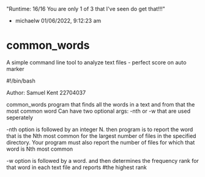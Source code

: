 "Runtime: 16/16 You are only 1 of 3 that I've seen do get that!!!"

   - michaelw 01/06/2022, 9:12:23 am

# common_words
A simple command line tool to analyze text files - perfect score on auto marker

#!/bin/bash

Author: Samuel Kent 22704037

common_words program that finds all the words in a text and from that the most common word
Can have two optional args: -nth or -w that are used seperately 

 -nth option is followed by an integer N. then program is to report the word that is the Nth most common for the
largest number of files in the specified directory. Your program must also report the number of files for which that 
word is Nth most common

 -w option is followed by a word. and then determines the frequency rank for that word in each text file and reports   #the highest rank  
 
 
 
 
 

